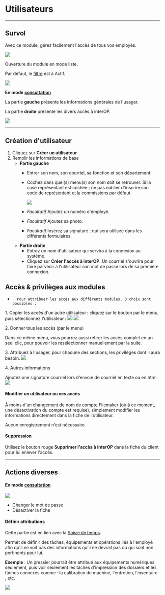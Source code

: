 # Utilisateurs

* * *

  

## Survol

Avec ce module, gérez facilement l'accès de tous vos employés.

![](../../static/img/Parametres_Utilisateurs_menu.png) 

  

Ouverture du module en mode liste.

Par défaut, le [filtre](../03-Fonctionnalités%20générales/02-navigation.md#filtres-et-tris) est à Actif.

![](../../static/img/Parametres_Utilisateurs_1.png)

  

**En mode** [**consultation**](../03-Fonctionnalités%20générales/02-navigation.md#mode-consultation)

La partie **gauche** présente les informations générales de l'usager.

La partie **droite** présente les divers accès à interOP.

![](../../static/img/Parametres_Utilisateurs_2.png)

  

* * *

  

## Création d'utilisateur

  

1. Cliquez sur **Créer un utilisateur**
2. Remplir les informations de base
    *   **Partie gauche**
        *   Entrer son nom, son courriel, sa fonction et son département.
        *   Cochez dans quel(s) menu(s) son nom doit se retrouver.
            Si la case représentant est cochée ; ne pas oublier d'inscrire son code de représentant et la commissions par défaut.

            ![](../../static/img/Parametres_Utilisateurs_Rep_1.gif)
        *   *Facultatif* Ajoutez un numéro d'employé.
        *   *Facultatif* Ajoutez sa photo.
        *   *Facultatif* Insérez sa signature ; qui sera utilisée dans les différents formulaires.
    *   **Partie droite**
        *   Entrez un nom d'utilisateur qui servira à la connexion au système.
        *   Cliquez sur **Créer l'accès à interOP**. Un courriel s'ouvrira pour faire parvenir à l'utilisateur son mot de passe lors de sa première connexion.

## Accès & privilèges aux modules

*       Pour attribuer les accès aux différents modules, 3 choix sont possibles :
 
1\. Copier les accès d'un autre utilisateur : cliquez sur le bouton par le menu, puis sélectionnez l'utilisateur :
![](../../static/img/Parametres_Utilisateurs_acces_1a.png)
![](../../static/img/Parametres_Utilisateurs_acces_1b.png)

2\. Donner tous les accès (par le menu)

Dans ce même menu, vous pourrez aussi retirer les accès complet en un seul clic, pour pouvoir les resélectionner manuellement par la suite.
  
3\. Attribuez à l'usager, pour chacune des sections, les privilèges dont il aura besoin.
![](../../static/img/Parametres_Utilisateurs_acces_2.gif)


4\. Autres informations

Ajoutez une signature courriel lors d'envoie de courriel en texte ou en html.
![](../../static/img/Parametres_Utilisateurs_Signature.gif)
  

  

#### Modifier un utilisateur ou ces accès

À moins d'un changement de nom de compte Filemaker (où à ce moment, une désactivation du compte est requise), simplement modifier les informations directement dans la fiche de l'utilisateur.

Aucun enregistrement n'est nécessaire.

  

#### Suppression

Utilisez le bouton rouge **Supprimer l'accès à interOP** dans la fiche du client pour lui enlever l'accès.

  

* * *

  

## Actions diverses



 

#### En mode [**consultation**](../03-Fonctionnalités%20générales/02-navigation.md#mode-consultation)
![](../../static/img/Parametres_Utilisateurs_Consultation.png)
*   Changer le mot de passe
*   Désactiver la fiche

#### Définir attributions

Cette partie est en lien avec la [Saisie de temps](../07-Production/04-saisietemps.md).

Permet de définir des tâches, équipements et opérations liés à l'employé afin qu'il ne voit pas des informations qu'il ne devrait pas ou qui sont non pertinents pour lui.

**Exemple** : Un pressier pourrait être attribué aux équipements numériques seulement, puis voir seulement les tâches d'impression des dossiers et les tâches connexes comme : la calibration de machine, l'entretien, l'inventaire , etc.

![](../../static/img/Parametres_Utilisateurs_SaisieTemps.gif)